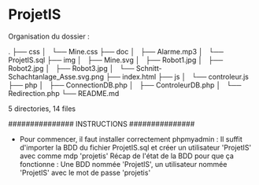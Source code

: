 # ProjetIS

Organisation du dossier :

.
├── css
│   └── Mine.css
├── doc
│   ├── Alarme.mp3
│   └── ProjetIS.sql
├── img
│   ├── Mine.svg
│   ├── Robot1.jpg
│   ├── Robot2.jpg
│   ├── Robot3.jpg
│   └── Schnitt-Schachtanlage_Asse.svg.png
├── index.html
├── js
│   └── controleur.js
├── php
│   ├── ConnectionDB.php
│   ├── ControleurDB.php
│   └── Redirection.php
└── README.md

5 directories, 14 files

############### INSTRUCTIONS ###############

 - Pour commencer, il faut installer correctement phpmyadmin :
Il suffit d'importer la BDD du fichier ProjetIS.sql et créer un utilisateur 'ProjetIS' avec comme mdp 'projetis'
Récap de l'état de la BDD pour que ça fonctionne :
Une BDD nommée 'ProjetIS', un utilisateur nommée 'ProjetIS' avec le mot de passe 'projetis'
